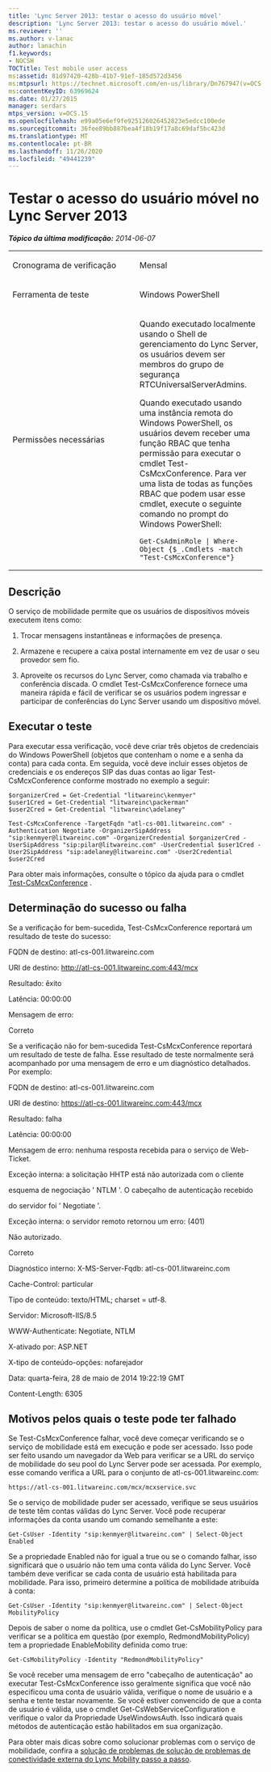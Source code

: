 ```yaml
---
title: 'Lync Server 2013: testar o acesso do usuário móvel'
description: 'Lync Server 2013: testar o acesso do usuário móvel.'
ms.reviewer: ''
ms.author: v-lanac
author: lanachin
f1.keywords:
- NOCSH
TOCTitle: Test mobile user access
ms:assetid: 81d97420-428b-41b7-91ef-185d572d3456
ms:mtpsurl: https://technet.microsoft.com/en-us/library/Dn767947(v=OCS.15)
ms:contentKeyID: 63969624
ms.date: 01/27/2015
manager: serdars
mtps_version: v=OCS.15
ms.openlocfilehash: e99a05e6ef9fe925126026452823e5edcc100ede
ms.sourcegitcommit: 36fee89bb887bea4f18b19f17a8c69daf5bc423d
ms.translationtype: MT
ms.contentlocale: pt-BR
ms.lasthandoff: 11/26/2020
ms.locfileid: "49441239"
---
```

# <a name="test-mobile-user-access-in-lync-server-2013"></a>Testar o acesso do usuário móvel no Lync Server 2013

<div data-xmlns="http://www.w3.org/1999/xhtml">

<div class="topic" data-xmlns="http://www.w3.org/1999/xhtml" data-msxsl="urn:schemas-microsoft-com:xslt" data-cs="https://msdn.microsoft.com/">

<div data-asp="https://msdn2.microsoft.com/asp">



</div>

<div id="mainSection">

<div id="mainBody">

<span> </span>

_**Tópico da última modificação:** 2014-06-07_


<table>
<colgroup>
<col style="width: 50%" />
<col style="width: 50%" />
</colgroup>
<tbody>
<tr class="odd">
<td><p>Cronograma de verificação</p></td>
<td><p>Mensal</p></td>
</tr>
<tr class="even">
<td><p>Ferramenta de teste</p></td>
<td><p>Windows PowerShell</p></td>
</tr>
<tr class="odd">
<td><p>Permissões necessárias</p></td>
<td><p>Quando executado localmente usando o Shell de gerenciamento do Lync Server, os usuários devem ser membros do grupo de segurança RTCUniversalServerAdmins.</p>
<p>Quando executado usando uma instância remota do Windows PowerShell, os usuários devem receber uma função RBAC que tenha permissão para executar o cmdlet Test-CsMcxConference. Para ver uma lista de todas as funções RBAC que podem usar esse cmdlet, execute o seguinte comando no prompt do Windows PowerShell:</p>
<pre><code>Get-CsAdminRole | Where-Object {$_.Cmdlets -match &quot;Test-CsMcxConference&quot;}</code></pre></td>
</tr>
</tbody>
</table>


<div>

## <a name="description"></a>Descrição

O serviço de mobilidade permite que os usuários de dispositivos móveis executem itens como:

1.  Trocar mensagens instantâneas e informações de presença.

2.  Armazene e recupere a caixa postal internamente em vez de usar o seu provedor sem fio.

3.  Aproveite os recursos do Lync Server, como chamada via trabalho e conferência discada. O cmdlet Test-CsMcxConference fornece uma maneira rápida e fácil de verificar se os usuários podem ingressar e participar de conferências do Lync Server usando um dispositivo móvel.

</div>

<div>

## <a name="running-the-test"></a>Executar o teste

Para executar essa verificação, você deve criar três objetos de credenciais do Windows PowerShell (objetos que contenham o nome e a senha da conta) para cada conta. Em seguida, você deve incluir esses objetos de credenciais e os endereços SIP das duas contas ao ligar Test-CsMcxConference conforme mostrado no exemplo a seguir:

    $organizerCred = Get-Credential "litwareinc\kenmyer"
    $user1Cred = Get-Credential "litwareinc\packerman"
    $user2Cred = Get-Credential "litwareinc\adelaney"
    
    Test-CsMcxConference -TargetFqdn "atl-cs-001.litwareinc.com" -Authentication Negotiate -OrganizerSipAddress "sip:kenmyer@litwareinc.com" -OrganizerCredential $organizerCred -UserSipAddress "sip:pilar@litwareinc.com" -UserCredential $user1Cred -User2SipAddress "sip:adelaney@litwareinc.com" -User2Credential $user2Cred

Para obter mais informações, consulte o tópico da ajuda para o cmdlet [Test-CsMcxConference](https://docs.microsoft.com/powershell/module/skype/Test-CsMcxConference) .

</div>

<div>

## <a name="determining-success-or-failure"></a>Determinação do sucesso ou falha

Se a verificação for bem-sucedida, Test-CsMcxConference reportará um resultado de teste do sucesso:

FQDN de destino: atl-cs-001.litwareinc.com

URI de destino: http://atl-cs-001.litwareinc.com:443/mcx

Resultado: êxito

Latência: 00:00:00

Mensagem de erro:

Correto

Se a verificação não for bem-sucedida Test-CsMcxConference reportará um resultado de teste de falha. Esse resultado de teste normalmente será acompanhado por uma mensagem de erro e um diagnóstico detalhados. Por exemplo:

FQDN de destino: atl-cs-001.litwareinc.com

URI de destino: https://atl-cs-001.litwareinc.com:443/mcx

Resultado: falha

Latência: 00:00:00

Mensagem de erro: nenhuma resposta recebida para o serviço de Web-Ticket.

Exceção interna: a solicitação HHTP está não autorizada com o cliente

esquema de negociação ' NTLM '. O cabeçalho de autenticação recebido

do servidor foi ' Negotiate '.

Exceção interna: o servidor remoto retornou um erro: (401)

Não autorizado.

Correto

Diagnóstico interno: X-MS-Server-Fqdb: atl-cs-001.litwareinc.com

Cache-Control: particular

Tipo de conteúdo: texto/HTML; charset = utf-8.

Servidor: Microsoft-IIS/8.5

WWW-Authenticate: Negotiate, NTLM

X-ativado por: ASP.NET

X-tipo de conteúdo-opções: nofarejador

Data: quarta-feira, 28 de maio de 2014 19:22:19 GMT

Content-Length: 6305

</div>

<div>

## <a name="reasons-why-the-test-might-have-failed"></a>Motivos pelos quais o teste pode ter falhado

Se Test-CsMcxConference falhar, você deve começar verificando se o serviço de mobilidade está em execução e pode ser acessado. Isso pode ser feito usando um navegador da Web para verificar se a URL do serviço de mobilidade do seu pool do Lync Server pode ser acessada. Por exemplo, esse comando verifica a URL para o conjunto de atl-cs-001.litwareinc.com:

`https://atl-cs-001.litwareinc.com/mcx/mcxservice.svc`

Se o serviço de mobilidade puder ser acessado, verifique se seus usuários de teste têm contas válidas do Lync Server. Você pode recuperar informações da conta usando um comando semelhante a este:

    Get-CsUser -Identity "sip:kenmyer@litwareinc.com" | Select-Object Enabled

Se a propriedade Enabled não for igual a true ou se o comando falhar, isso significará que o usuário não tem uma conta válida do Lync Server. Você também deve verificar se cada conta de usuário está habilitada para mobilidade. Para isso, primeiro determine a política de mobilidade atribuída à conta:

    Get-CsUser -Identity "sip:kenmyer@litwareinc.com" | Select-Object MobilityPolicy

Depois de saber o nome da política, use o cmdlet Get-CsMobilityPolicy para verificar se a política em questão (por exemplo, RedmondMobilityPolicy) tem a propriedade EnableMobility definida como true:

    Get-CsMobilityPolicy -Identity "RedmondMobilityPolicy"

Se você receber uma mensagem de erro "cabeçalho de autenticação" ao executar Test-CsMcxConference isso geralmente significa que você não especificou uma conta de usuário válida, verifique o nome de usuário e a senha e tente testar novamente. Se você estiver convencido de que a conta de usuário é válida, use o cmdlet Get-CsWebServiceConfiguration e verifique o valor da Propriedade UseWindowsAuth. Isso indicará quais métodos de autenticação estão habilitados em sua organização.

Para obter mais dicas sobre como solucionar problemas com o serviço de mobilidade, confira a [solução de problemas de solução de problemas de conectividade externa do Lync Mobility passo a passo](https://blogs.technet.com/b/nexthop/archive/2012/02/21/troubleshooting-external-lync-mobility-connectivity-issues-step-by-step.aspx).

</div>

</div>

<span> </span>

</div>

</div>

</div>

